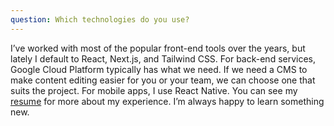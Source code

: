 ```yaml
---
question: Which technologies do you use?
---
```


I’ve worked with most of the popular front-end tools over the years, but lately I default to React, Next.js, and Tailwind CSS. For back-end services, Google Cloud Platform typically has what we need. If we need a CMS to make content editing easier for you or your team, we can choose one that suits the project. For mobile apps, I use React Native. You can see my <a href="/resume.pdf" target="_blank">resume</a> for more about my experience. I’m always happy to learn something new.